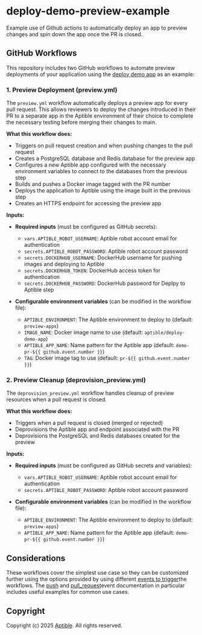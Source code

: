 
# deploy-demo-preview-example
Example use of Github actions to automatically deploy an app to preview changes and spin down the app once the PR is closed.
## GitHub Workflows

This repository includes two GitHub workflows to automate preview deployments of your application using the [deploy demo app](https://github.com/aptible/deploy-demo-app) as an example:

### 1. Preview Deployment (preview.yml)

The `preview.yml` workflow automatically deploys a preview app for every pull request. This allows reviewers to deploy the changes introduced in their PR to a separate app in the Aptible environment of their choice to complete the necessary testing before merging their changes to main. 

**What this workflow does:**
- Triggers on pull request creation and when pushing changes to the pull request
- Creates a PostgreSQL database and Redis database for the preview app
- Configures a new Aptible app configured with the necessary environment variables to connect to the databases from the previous step
- Builds and pushes a Docker image tagged with the PR number
- Deploys the application to Aptible using the image built in the previous step
- Creates an HTTPS endpoint for accessing the preview app

**Inputs:**
- **Required inputs** (must be configured as GitHub secrets):
  - `vars.APTIBLE_ROBOT_USERNAME`: Aptible robot account email for authentication
  - `secrets.APTIBLE_ROBOT_PASSWORD`: Aptible robot account password
  - `secrets.DOCKERHUB_USERNAME`: DockerHub username for pushing images and deploying to Aptible
  - `secrets.DOCKERHUB_TOKEN`: DockerHub access token for authentication
  - `secrets.DOCKERHUB_PASSWORD`: DockerHub password for Deplpy to Aptible step

- **Configurable environment variables** (can be modified in the workflow file):
  - `APTIBLE_ENVIRONMENT`: The Aptible environment to deploy to (default: `preview-apps`)
  - `IMAGE_NAME`: Docker image name to use (default: `aptible/deploy-demo-app`)
  - `APTIBLE_APP_NAME`: Name pattern for the Aptible app (default: `demo-pr-${{ github.event.number }}`)
  - `TAG`: Docker image tag to use (default: `pr-${{ github.event.number }}`)

### 2. Preview Cleanup (deprovision_preview.yml)

The `deprovision_preview.yml` workflow handles cleanup of preview resources when a pull request is closed.

**What this workflow does:**
- Triggers when a pull request is closed (merged or rejected)
- Deprovisions the Aptible app and endpoint associated with the PR
- Deprovisions the PostgreSQL and Redis databases created for the preview

**Inputs:**
- **Required inputs** (must be configured as GitHub secrets and variables):
  - `vars.APTIBLE_ROBOT_USERNAME`: Aptible robot account email for authentication
  - `secrets.APTIBLE_ROBOT_PASSWORD`: Aptible robot account password

- **Configurable environment variables** (can be modified in the workflow file):
  - `APTIBLE_ENVIRONMENT`: The Aptible environment to deploy to (default: `preview-apps`)
  - `APTIBLE_APP_NAME`: Name pattern for the Aptible app (default: `demo-pr-${{ github.event.number }}`)


## Considerations

These workflows cover the simplest use case so they can be customized further using the options provided by using different [events to trigger](https://docs.github.com/en/actions/reference/events-that-trigger-workflows)the workflows. The [push](https://docs.github.com/en/actions/reference/events-that-trigger-workflows#push) and [pull_request](https://docs.github.com/en/actions/reference/events-that-trigger-workflows#pull_request)event documentation in particular includes useful examples for common use cases.

## Copyright

Copyright (c) 2025 [Aptible](https://www.aptible.com). All rights reserved.
